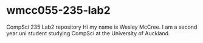 # wmcc055-235-lab2
CompSci 235 Lab2 repository
Hi my name is Wesley McCree. I am a second year uni student studying CompSci at the University of Auckland. 